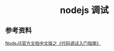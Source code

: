 <h1 align="center">nodejs 调试</h1>

参考资料
-

<a href="https://blog.csdn.net/juhaotian/article/details/79038919" target="_blank">NodeJS官方文档中文版之《代码调试入门指南》</a>
